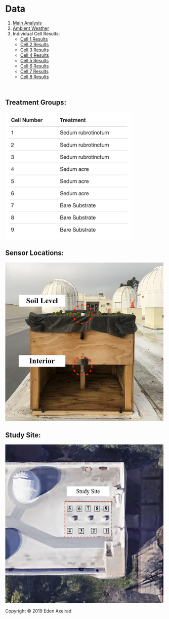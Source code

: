 # Data
1. [Main Analysis](hello-website/new_stats.html)
2. [Ambient Weather](hello-website/Ambient_Weather.html)
3. Individual Cell Results:
   - [Cell 1 Results](hello-website/Cell_1_Results.html) 
   - [Cell 2 Results](hello-website/Cell_2_Results.html) 
   - [Cell 3 Results](hello-website/Cell_3_Results.html) 
   - [Cell 4 Results](hello-website/Cell_4_Results.html) 
   - [Cell 5 Results](hello-website/Cell_5_Results.html) 
   - [Cell 6 Results](hello-website/Cell_6_Results.html) 
   - [Cell 7 Results](hello-website/Cell_7_Results.html) 
   - [Cell 8 Results](hello-website/Cell_8_Results.html) 


<br>
 

## Treatment Groups:  

  <img src="hello-website/Cell Treatments Table.png" width="400" height="400">
 
<br>

## Sensor Locations:

  <img src="hello-website/sensor locations.jpeg" width="500" height="500">
 
<br>

## Study Site:

  <img src="hello-website/study site birds eye.png" width="500" height="500">

 <br>
<p>Copyright &copy; 2019 Eden Axelrad
